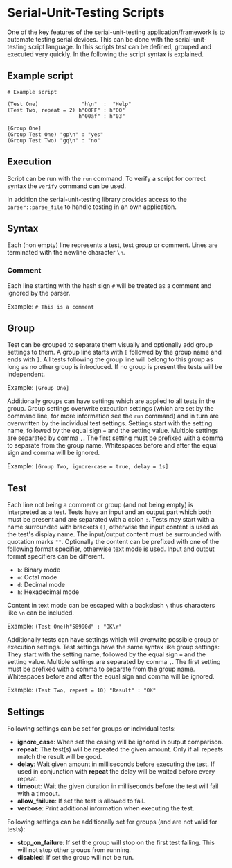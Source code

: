 # Serial-Unit-Testing Scripts

One of the key features of the serial-unit-testing application/framework is to automate testing serial devices. This can be done with the serial-unit-testing 
script language. In this scripts test can be defined, grouped and executed very quickly. In the following the script syntax is explained.

## Example script

```
# Example script

(Test One)              "h\n"  :  "Help"
(Test Two, repeat = 2) h"00FF" : h"00"
                       h"00af" : h"03"

[Group One]
(Group Test One) "gp\n" : "yes"
(Group Test Two) "gq\n" : "no"
```

## Execution

Script can be run with the `run` command. To verify a script for correct syntax the `verify` command can be used.

In addition the serial-unit-testing library provides access to the `parser::parse_file` to handle testing in an own application.

## Syntax

Each (non empty) line represents a test, test group or comment. Lines are terminated with the newline character `\n`.

### Comment

Each line starting with the hash sign `#` will be treated as a comment and ignored by the parser.

Example: `# This is a comment`

## Group

Test can be grouped to separate them visually and optionally add group settings to them. A group line starts with `[` followed by the group name and ends 
with `]`. All tests following the group line will belong to this group as long as no other group is introduced. If no group is present the tests will be 
independent.

Example: `[Group One]`

Additionally groups can have settings which are applied to all tests in the group. Group settings overwrite execution settings (which are set by the 
command line, for more information see the `run` command) and in turn are overwritten by the individual test settings. Settings start with the setting name, 
followed by the equal sign `=` and the setting value. Multiple settings are separated by comma `,`. The first setting must be prefixed with a comma to separate
from the group name. Whitespaces before and after the equal sign and comma will be ignored.

Example: `[Group Two, ignore-case = true, delay = 1s]`

## Test

Each line not being a comment or group (and not being empty) is interpreted as a test. Tests have an input and an output part which both must be present and are 
separated with a colon `:`. Tests may start with a name surrounded with brackets `()`, otherwise the input content is used as the test's display name. 
The input/output content must be surrounded with quotation marks `""`. Optionally the content can be prefixed with one of the following format specifier, 
otherwise text mode is used. Input and output format specifiers can be different.

 - `b`: Binary mode
 - `o`: Octal mode
 - `d`: Decimal mode
 - `h`: Hexadecimal mode

Content in text mode can be escaped with a backslash `\` thus characters like `\n` can be included.

Example: `(Test One)h"58990d" : "OK\r"`

Additionally tests can have settings which will overwrite possible group or execution settings. Test settings have the same syntax like group settings:
They start with the setting name, followed by the equal sign `=` and the setting value. Multiple settings are separated by comma `,`. The first setting must be 
prefixed with a comma to separate from the group name. Whitespaces before and after the equal sign and comma will be ignored.

Example: `(Test Two, repeat = 10) "Result" : "OK"`

## Settings

Following settings can be set for groups or individual tests:

- **ignore_case**: When set the casing will be ignored in output comparison.
- **repeat**: The test(s) will be repeated the given amount. Only if all repeats match the result will be good.
- **delay**: Wait given amount in milliseconds before executing the test. If used in conjunction with **repeat** the delay will be waited before every repeat.
- **timeout**: Wait the given duration in milliseconds before the test will fail with a timeout.
- **allow_failure**: If set the test is allowed to fail.
- **verbose**: Print additional information when executing the test.

Following settings can be additionally set for groups (and are not valid for tests):

- **stop_on_failure**: If set the group will stop on the first test failing. This will not stop other groups from running.
- **disabled**: If set the group will not be run.
